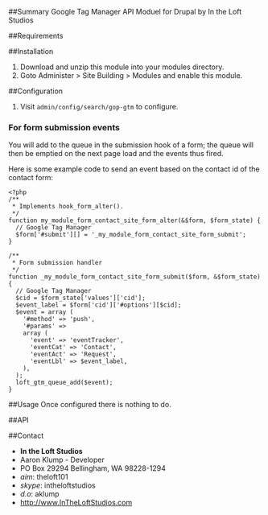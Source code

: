 ##Summary
Google Tag Manager API Moduel for Drupal by In the Loft Studios

##Requirements


##Installation
1. Download and unzip this module into your modules directory.
1. Goto Administer > Site Building > Modules and enable this module.

##Configuration
1. Visit `admin/config/search/gop-gtm` to configure.

### For form submission events
You will add to the queue in the submission hook of a form; the queue will then be emptied on the next page load and the events thus fired.

Here is some example code to send an event based on the contact id of the contact form:

    <?php
    /**
     * Implements hook_form_alter().
     */
    function my_module_form_contact_site_form_alter(&$form, $form_state) {
      // Google Tag Manager
      $form['#submit'][] = '_my_module_form_contact_site_form_submit';
    }
    
    /**
     * Form submission handler
     */
    function _my_module_form_contact_site_form_submit($form, &$form_state) {
      // Google Tag Manager
      $cid = $form_state['values']['cid'];
      $event_label = $form['cid']['#options'][$cid];
      $event = array (
        '#method' => 'push',
        '#params' =>
        array (
          'event' => 'eventTracker',
          'eventCat' => 'Contact',
          'eventAct' => 'Request',
          'eventLbl' => $event_label,
        ),
      );
      loft_gtm_queue_add($event);
    }


##Usage
Once configured there is nothing to do.

##API

##Contact
* **In the Loft Studios**
* Aaron Klump - Developer
* PO Box 29294 Bellingham, WA 98228-1294
* _aim_: theloft101
* _skype_: intheloftstudios
* _d.o_: aklump
* <http://www.InTheLoftStudios.com>
